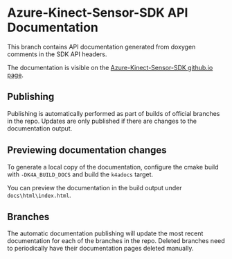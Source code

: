 # Azure-Kinect-Sensor-SDK API Documentation

This branch contains API documentation generated from doxygen comments in the SDK API headers.

The documentation is visible on the [Azure-Kinect-Sensor-SDK github.io page](https://microsoft.github.io/Azure-Kinect-Sensor-SDK/).

## Publishing

Publishing is automatically performed as part of builds of official branches in the repo.
Updates are only published if there are changes to the documentation output.

## Previewing documentation changes

To generate a local copy of the documentation, configure the cmake build with `-DK4A_BUILD_DOCS` and build the `k4adocs` target. 

You can preview the documentation in the build output under `docs\html\index.html`.

## Branches

The automatic documentation publishing will update the most recent documentation for each of the branches in the repo. Deleted
branches need to periodically have their documentation pages deleted manually.
